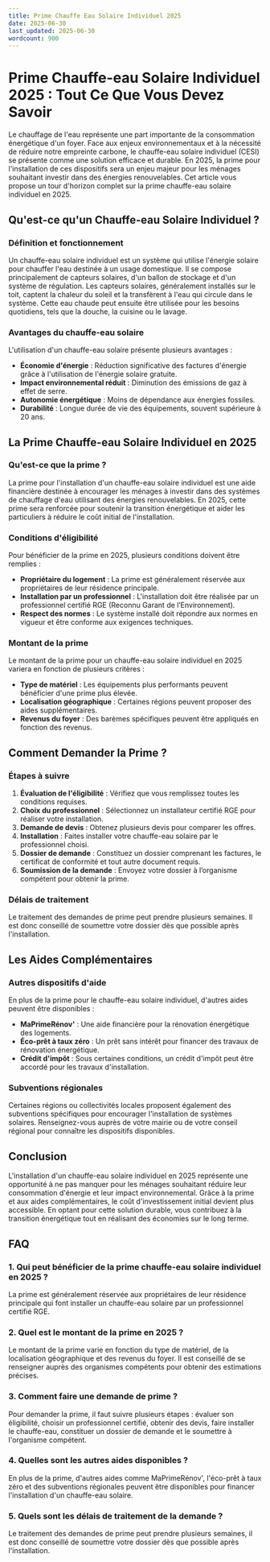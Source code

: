 ```yaml
---
title: Prime Chauffe Eau Solaire Individuel 2025
date: 2025-06-30
last_updated: 2025-06-30
wordcount: 900
---
```


# Prime Chauffe-eau Solaire Individuel 2025 : Tout Ce Que Vous Devez Savoir

Le chauffage de l'eau représente une part importante de la consommation énergétique d'un foyer. Face aux enjeux environnementaux et à la nécessité de réduire notre empreinte carbone, le chauffe-eau solaire individuel (CESI) se présente comme une solution efficace et durable. En 2025, la prime pour l'installation de ces dispositifs sera un enjeu majeur pour les ménages souhaitant investir dans des énergies renouvelables. Cet article vous propose un tour d'horizon complet sur la prime chauffe-eau solaire individuel en 2025.

## Qu'est-ce qu'un Chauffe-eau Solaire Individuel ?

### Définition et fonctionnement

Un chauffe-eau solaire individuel est un système qui utilise l'énergie solaire pour chauffer l'eau destinée à un usage domestique. Il se compose principalement de capteurs solaires, d'un ballon de stockage et d'un système de régulation. Les capteurs solaires, généralement installés sur le toit, captent la chaleur du soleil et la transfèrent à l'eau qui circule dans le système. Cette eau chaude peut ensuite être utilisée pour les besoins quotidiens, tels que la douche, la cuisine ou le lavage.

### Avantages du chauffe-eau solaire

L'utilisation d'un chauffe-eau solaire présente plusieurs avantages :

- **Économie d'énergie** : Réduction significative des factures d'énergie grâce à l'utilisation de l'énergie solaire gratuite.
- **Impact environnemental réduit** : Diminution des émissions de gaz à effet de serre.
- **Autonomie énergétique** : Moins de dépendance aux énergies fossiles.
- **Durabilité** : Longue durée de vie des équipements, souvent supérieure à 20 ans.

## La Prime Chauffe-eau Solaire Individuel en 2025

### Qu'est-ce que la prime ?

La prime pour l'installation d'un chauffe-eau solaire individuel est une aide financière destinée à encourager les ménages à investir dans des systèmes de chauffage d'eau utilisant des énergies renouvelables. En 2025, cette prime sera renforcée pour soutenir la transition énergétique et aider les particuliers à réduire le coût initial de l'installation.

### Conditions d'éligibilité

Pour bénéficier de la prime en 2025, plusieurs conditions doivent être remplies :

- **Propriétaire du logement** : La prime est généralement réservée aux propriétaires de leur résidence principale.
- **Installation par un professionnel** : L'installation doit être réalisée par un professionnel certifié RGE (Reconnu Garant de l’Environnement).
- **Respect des normes** : Le système installé doit répondre aux normes en vigueur et être conforme aux exigences techniques.

### Montant de la prime

Le montant de la prime pour un chauffe-eau solaire individuel en 2025 variera en fonction de plusieurs critères :

- **Type de matériel** : Les équipements plus performants peuvent bénéficier d'une prime plus élevée.
- **Localisation géographique** : Certaines régions peuvent proposer des aides supplémentaires.
- **Revenus du foyer** : Des barèmes spécifiques peuvent être appliqués en fonction des revenus.

## Comment Demander la Prime ?

### Étapes à suivre

1. **Évaluation de l'éligibilité** : Vérifiez que vous remplissez toutes les conditions requises.
2. **Choix du professionnel** : Sélectionnez un installateur certifié RGE pour réaliser votre installation.
3. **Demande de devis** : Obtenez plusieurs devis pour comparer les offres.
4. **Installation** : Faites installer votre chauffe-eau solaire par le professionnel choisi.
5. **Dossier de demande** : Constituez un dossier comprenant les factures, le certificat de conformité et tout autre document requis.
6. **Soumission de la demande** : Envoyez votre dossier à l’organisme compétent pour obtenir la prime.

### Délais de traitement

Le traitement des demandes de prime peut prendre plusieurs semaines. Il est donc conseillé de soumettre votre dossier dès que possible après l'installation.

## Les Aides Complémentaires

### Autres dispositifs d'aide

En plus de la prime pour le chauffe-eau solaire individuel, d'autres aides peuvent être disponibles :

- **MaPrimeRénov'** : Une aide financière pour la rénovation énergétique des logements.
- **Éco-prêt à taux zéro** : Un prêt sans intérêt pour financer des travaux de rénovation énergétique.
- **Crédit d'impôt** : Sous certaines conditions, un crédit d'impôt peut être accordé pour les travaux d'installation.

### Subventions régionales

Certaines régions ou collectivités locales proposent également des subventions spécifiques pour encourager l'installation de systèmes solaires. Renseignez-vous auprès de votre mairie ou de votre conseil régional pour connaître les dispositifs disponibles.

## Conclusion

L'installation d'un chauffe-eau solaire individuel en 2025 représente une opportunité à ne pas manquer pour les ménages souhaitant réduire leur consommation d'énergie et leur impact environnemental. Grâce à la prime et aux aides complémentaires, le coût d'investissement initial devient plus accessible. En optant pour cette solution durable, vous contribuez à la transition énergétique tout en réalisant des économies sur le long terme.

## FAQ

### 1. Qui peut bénéficier de la prime chauffe-eau solaire individuel en 2025 ?

La prime est généralement réservée aux propriétaires de leur résidence principale qui font installer un chauffe-eau solaire par un professionnel certifié RGE.

### 2. Quel est le montant de la prime en 2025 ?

Le montant de la prime varie en fonction du type de matériel, de la localisation géographique et des revenus du foyer. Il est conseillé de se renseigner auprès des organismes compétents pour obtenir des estimations précises.

### 3. Comment faire une demande de prime ?

Pour demander la prime, il faut suivre plusieurs étapes : évaluer son éligibilité, choisir un professionnel certifié, obtenir des devis, faire installer le chauffe-eau, constituer un dossier de demande et le soumettre à l'organisme compétent.

### 4. Quelles sont les autres aides disponibles ?

En plus de la prime, d'autres aides comme MaPrimeRénov', l'éco-prêt à taux zéro et des subventions régionales peuvent être disponibles pour financer l'installation d'un chauffe-eau solaire.

### 5. Quels sont les délais de traitement de la demande ?

Le traitement des demandes de prime peut prendre plusieurs semaines, il est donc conseillé de soumettre votre dossier dès que possible après l'installation.